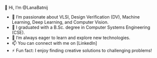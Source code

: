 👋 Hi, I’m @LanaBatnij
- 👀 I’m passionate about VLSI, Design Verification (DV), Machine Learning, Deep Learning, and Computer Vision.
- 🌱 I graduated with a B.Sc. degree in  Computer Systems Engineering (CSE).
- 💼 I’m always eager to learn and explore new technologies.
- 📫 You can connect with me on [LinkedIn]
- ⚡ Fun fact: I enjoy finding creative solutions to challenging problems!

